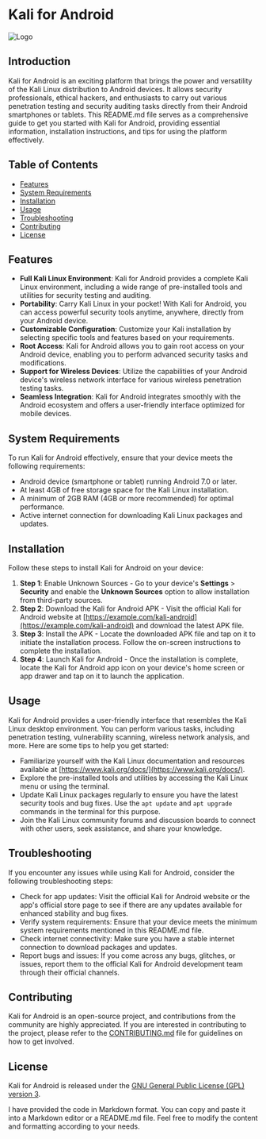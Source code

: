 # Kali for Android

![Logo](https://github.com/thehackersparadise/Kali-Android/assets/154888406/881485ec-88bb-4d32-9f33-7f8ecc16cc0d)


## Introduction
Kali for Android is an exciting platform that brings the power and versatility of the Kali Linux distribution to Android devices. It allows security professionals, ethical hackers, and enthusiasts to carry out various penetration testing and security auditing tasks directly from their Android smartphones or tablets. This README.md file serves as a comprehensive guide to get you started with Kali for Android, providing essential information, installation instructions, and tips for using the platform effectively.

## Table of Contents
- [Features](#features)
- [System Requirements](#system-requirements)
- [Installation](#installation)
- [Usage](#usage)
- [Troubleshooting](#troubleshooting)
- [Contributing](#contributing)
- [License](#license)

## Features
- **Full Kali Linux Environment**: Kali for Android provides a complete Kali Linux environment, including a wide range of pre-installed tools and utilities for security testing and auditing.
- **Portability**: Carry Kali Linux in your pocket! With Kali for Android, you can access powerful security tools anytime, anywhere, directly from your Android device.
- **Customizable Configuration**: Customize your Kali installation by selecting specific tools and features based on your requirements.
- **Root Access**: Kali for Android allows you to gain root access on your Android device, enabling you to perform advanced security tasks and modifications.
- **Support for Wireless Devices**: Utilize the capabilities of your Android device's wireless network interface for various wireless penetration testing tasks.
- **Seamless Integration**: Kali for Android integrates smoothly with the Android ecosystem and offers a user-friendly interface optimized for mobile devices.

## System Requirements
To run Kali for Android effectively, ensure that your device meets the following requirements:
- Android device (smartphone or tablet) running Android 7.0 or later.
- At least 4GB of free storage space for the Kali Linux installation.
- A minimum of 2GB RAM (4GB or more recommended) for optimal performance.
- Active internet connection for downloading Kali Linux packages and updates.

## Installation
Follow these steps to install Kali for Android on your device:
1. **Step 1**: Enable Unknown Sources - Go to your device's **Settings** > **Security** and enable the **Unknown Sources** option to allow installation from third-party sources.
2. **Step 2**: Download the Kali for Android APK - Visit the official Kali for Android website at [https://example.com/kali-android](https://example.com/kali-android) and download the latest APK file.
3. **Step 3**: Install the APK - Locate the downloaded APK file and tap on it to initiate the installation process. Follow the on-screen instructions to complete the installation.
4. **Step 4**: Launch Kali for Android - Once the installation is complete, locate the Kali for Android app icon on your device's home screen or app drawer and tap on it to launch the application.

## Usage
Kali for Android provides a user-friendly interface that resembles the Kali Linux desktop environment. You can perform various tasks, including penetration testing, vulnerability scanning, wireless network analysis, and more. Here are some tips to help you get started:
- Familiarize yourself with the Kali Linux documentation and resources available at [https://www.kali.org/docs/](https://www.kali.org/docs/).
- Explore the pre-installed tools and utilities by accessing the Kali Linux menu or using the terminal.
- Update Kali Linux packages regularly to ensure you have the latest security tools and bug fixes. Use the `apt update` and `apt upgrade` commands in the terminal for this purpose.
- Join the Kali Linux community forums and discussion boards to connect with other users, seek assistance, and share your knowledge.

## Troubleshooting
If you encounter any issues while using Kali for Android, consider the following troubleshooting steps:
- Check for app updates: Visit the official Kali for Android website or the app's official store page to see if there are any updates available for enhanced stability and bug fixes.
- Verify system requirements: Ensure that your device meets the minimum system requirements mentioned in this README.md file.
- Check internet connectivity: Make sure you have a stable internet connection to download packages and updates.
- Report bugs and issues: If you come across any bugs, glitches, or issues, report them to the official Kali for Android development team through their official channels.

## Contributing
Kali for Android is an open-source project, and contributions from the community are highly appreciated. If you are interested in contributing to the project, please refer to the [CONTRIBUTING.md](https://example.com/kali-android/CONTRIBUTING.md) file for guidelines on how to get involved.

## License
Kali for Android is released under the [GNU General Public License (GPL) version 3](https://www.gnu.org/licenses/gpl-3.0.en.html).

I have provided the code in Markdown format. You can copy and paste it into a Markdown editor or a README.md file. Feel free to modify the content and formatting according to your needs.
